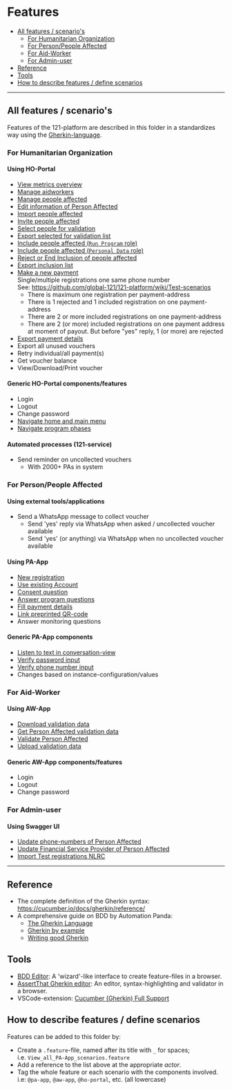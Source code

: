 # Features

<!-- TOC: -->

- [All features / scenario's](#all-features--scenarios)
  - [For Humanitarian Organization](#for-humanitarian-organization)
  - [For Person/People Affected](#for-personpeople-affected)
  - [For Aid-Worker](#for-aid-worker)
  - [For Admin-user](#for-admin-user)
- [Reference](#reference)
- [Tools](#tools)
- [How to describe features / define scenarios](#how-to-describe-features--define-scenarios)

---

## All features / scenario's

Features of the 121-platform are described in this folder in a standardizes way using the [Gherkin-language](https://cucumber.io/docs/gherkin/).

### For Humanitarian Organization

#### Using HO-Portal

- [View metrics overview](HO-Portal/View_metrics_overview.feature)
- [Manage aidworkers](HO-Portal/Manage_aidworkers.feature)
- [Manage people affected](HO-Portal/Manage_people_affected.feature)
- [Edit information of Person Affected](HO-Portal/Edit_Info_Person_Affected.feature)
- [Import people affected](HO-Portal/Import_people_affected.feature)
- [Invite people affected](HO-Portal/Invite_people_affected.feature)
- [Select people for validation](HO-Portal/Select_people_for_validation.feature)
- [Export selected for validation list](HO-Portal/Export_selected_for_validation_list.feature)
- [Include people affected (`Run Program` role)](HO-Portal/Include_people_affected_Run_Program_role.feature)
- [Include people affected (`Personal Data` role)](HO-Portal/Include_people_affected_Personal_Data_role.feature)
- [Reject or End Inclusion of people affected](HO-Portal/Reject_or_End_inclusion_people_affected.feature)
- [Export inclusion list](HO-Portal/Export_Inclusion_List.feature)
- [Make a new payment](HO-Portal/Make_new_payment.feature)  
  Single/multiple registrations one same phone number  
   See: <https://github.com/global-121/121-platform/wiki/Test-scenarios>
  - There is maximum one registration per payment-address
  - There is 1 rejected and 1 included registration on one payment-address
  - There are 2 or more included registrations on one payment-address
  - There are 2 (or more) included registrations on one payment address at moment of payout. But before "yes" reply, 1 (or more) are rejected
- [Export payment details](HO-Portal/Export_Payment_Details.feature)
- Export all unused vouchers
- Retry individual/all payment(s)
- Get voucher balance
- View/Download/Print voucher

#### Generic HO-Portal components/features

- Login
- Logout
- Change password
- [Navigate home and main menu](HO-Portal/Navigate_home_and_main_menu.feature)
- [Navigate program phases](HO-Portal/Navigate_program_phases.feature)

#### Automated processes (121-service)

- Send reminder on uncollected vouchers
  - With 2000+ PAs in system

### For Person/People Affected

#### Using external tools/applications

- Send a WhatsApp message to collect voucher
  - Send 'yes' reply via WhatsApp when asked / uncollected voucher available
  - Send 'yes' (or anything) via WhatsApp when no uncollected voucher available

#### Using PA-App

- [New registration](PA-App/New_registration.feature)
- [Use existing Account](PA-App/Use_existing_Account.feature)
- [Consent question](PA-App/Consent_question.feature)
- [Answer program questions](PA-App/Answer_program_questions.feature)
- [Fill payment details](PA-App/Fill_payment_details.feature)
- [Link preprinted QR-code](PA-App/Link-preprinted-QR-code.feature)
- Answer monitoring questions

#### Generic PA-App components

- [Listen to text in conversation-view](PA-App/Listen_to_text_in_conversation-view.feature)
- [Verify password input](PA-App/Verify_password_input.feature)
- [Verify phone number input](PA-App/Verify_phone_number_input.feature)
- Changes based on instance-configuration/values

### For Aid-Worker

#### Using AW-App

- [Download validation data](AW-App/Download_validation_data.feature)
- [Get Person Affected validation data](AW-App/Get_Person_Affected_Validation_Data.feature)
- [Validate Person Affected](AW-App/Validate_Person_Affected.feature)
- [Upload validation data](AW-App/Upload_validation_data.feature)

#### Generic AW-App components/features

- Login
- Logout
- Change password

### For Admin-user

#### Using Swagger UI

- [Update phone-numbers of Person Affected](Admin-user/Update_phone_numbers.feature)
- [Update Financial Service Provider of Person Affected](Admin-user/Update_financial_service_provider.feature)
- [Import Test registrations NLRC](Admin-user/Import_test_registrations_NL.feature)

---

## Reference

- The complete definition of the Gherkin syntax: <https://cucumber.io/docs/gherkin/reference/>
- A comprehensive guide on BDD by Automation Panda:
  - [The Gherkin Language](https://automationpanda.com/2017/01/26/bdd-101-the-gherkin-language/)
  - [Gherkin by example](https://automationpanda.com/2017/01/27/bdd-101-gherkin-by-example/)
  - [Writing good Gherkin](https://automationpanda.com/2017/01/30/bdd-101-writing-good-gherkin/)

## Tools

- [BDD Editor](http://www.bddeditor.com/editor): A 'wizard'-like interface to create feature-files in a browser.
- [AssertThat Gherkin editor](https://www.assertthat.com/gherkin_editor): An editor, syntax-highlighting and validator in a browser.
- VSCode-extension: [Cucumber (Gherkin) Full Support](https://marketplace.visualstudio.com/items?itemName=alexkrechik.cucumberautocomplete)

## How to describe features / define scenarios

Features can be added to this folder by:

- Create a `.feature`-file, named after its title with `_` for spaces;  
  i.e. `View_all_PA-App_scenarios.feature`
- Add a reference to the list above at the appropriate _actor_.
- Tag the whole feature or each scenario with the components involved.  
  i.e: `@pa-app`, `@aw-app`, `@ho-portal`, etc. (all lowercase)
